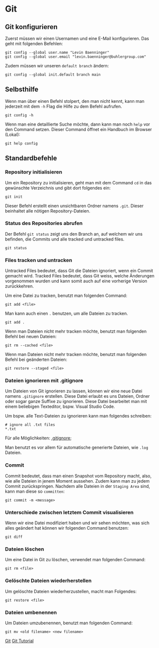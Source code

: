 # Git

<show-structure depth="2"/>

## Git konfigurieren

Zuerst müssen wir einen Usernamen und eine E-Mail konfigurieren. Das geht mit folgenden Befehlen:

```Shell
git config --global user.name "Levin Baenninger"
git config --global user.email "levin.baenninger@buhlergroup.com"
```

Zudem müssen wir unseren `default branch` ändern:

```Shell
git config --global init.default branch main
```

## Selbsthilfe

Wenn man über einen Befehl stolpert, den man nicht kennt, kann man jederzeit mit dem `-h` Flag die Hilfe zu dem Befehl aufrufen.

```Shell
git config -h
```

Wenn man eine detaillierte Suche möchte, dann kann man noch `help` vor den Command setzen. Dieser Command öffnet ein Handbuch im Browser (Lokal):

```Shell
git help config
```

## Standardbefehle

### Repository initialisieren

Um ein Repository zu initialisieren, geht man mit dem Command `cd` in das gewünschte Verzeichnis und gibt dort folgendes ein:

```Shell
git init
```

Dieser Befehl erstellt einen unsichtbaren Ordner namens `.git`. Dieser beinhaltet alle nötigen Repository-Dateien.

### Status des Repositories abrufen

Der Befehl `git status` zeigt uns den Branch an, auf welchem wir uns befinden, die Commits und alle tracked und untracked files.

```Shell
git status
```

### Files tracken und untracken

Untracked Files bedeutet, dass Git die Dateien ignoriert, wenn ein Commit gemacht wird. Tracked Files bedeutet, dass Git weiss, welche Änderungen
vorgenommen wurden und kann somit auch auf eine vorherige Version zurückkehren.

Um eine Datei zu tracken, benutzt man folgenden Command:

```Shell
git add <file>
```

Man kann auch einen `.` benutzen, um alle Dateien zu tracken.

```Shell
git add .
```

Wenn man Dateien nicht mehr tracken möchte, benutzt man folgenden Befehl bei neuen Dateien:

```Shell
git rm --cached <file>
```

Wenn man Dateien nicht mehr tracken möchte, benutzt man folgenden Befehl bei geänderten Dateien:

```Shell
git restore --staged <file>
```

### Dateien ignorieren mit .gitignore

Um Dateien von Git ignorieren zu lassen, können wir eine neue Datei namens `.gitignore` erstellen. Diese Datei erlaubt es uns Dateien, Ordner oder
sogar ganze Suffixe zu ignorieren. Diese Datei bearbeitet man mit einem beliebigen Texteditor, bspw. Visual Studio Code.

Um bspw. alle Text-Dateien zu ignorieren kann man folgendes schreiben:

```Text
# ignore all .txt files
*.txt
```

Für alle Möglichkeiten: [.gitignore](https://github.com/github/gitignore);

Man benutzt es vor allem für automatische generierte Dateien, wie `.log` Dateien.

### Commit

Commit bedeutet, dass man einen Snapshot vom Repository macht, also, wie alle Dateien in jenem Moment aussehen. Zudem kann man zu jedem Commit
zurückspringen. Nachdem alle Dateien in der `Staging Area` sind, kann man diese so `committen`:

```Shell
git commit -m <message>
```

### Unterschiede zwischen letztem Commit visualisieren

Wenn wir eine Datei modifiziert haben und wir sehen möchten, was sich alles geändert hat können wir folgenden Command benutzen:

```Shell
git diff
```

### Dateien löschen

Um eine Datei in Git zu löschen, verwendet man folgenden Command:

```Shell
git rm <file>
```

### Gelöschte Dateien wiederherstellen

Um gelöschte Dateien wiederherzustellen, macht man Folgendes:

```Shell
git restore <file>
```

### Dateien umbenennen

Um Dateien umzubenennen, benutzt man folgenden Command:

```Shell
git mv <old filename> <new filename>
```

<!-- TODO - Make progress in Youtube Tutorial -->

<seealso>
    <category ref="useful">
        <a href="https://git-scm.com/">Git</a>
        <a href="https://www.youtube.com/watch?v=tRZGeaHPoaw">Git Tutorial</a>
    </category>
</seealso>